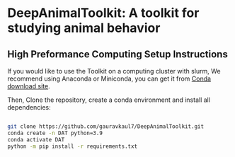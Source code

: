 DeepAnimalToolkit: A toolkit for studying animal behavior
==========================================================================================

## High Preformance Computing Setup Instructions

If you would like to use the Toolkit on a computing cluster with slurm, 
We recommend using Anaconda or Miniconda, you can get it from [Conda download site](https://conda.io/docs/user-guide/install/download.html).

Then, Clone the repository, create a conda environment and install all dependencies:

```bash

git clone https://github.com/gauravkaul7/DeepAnimalToolkit.git
conda create -n DAT python=3.9
conda activate DAT
python -m pip install -r requirements.txt

```
